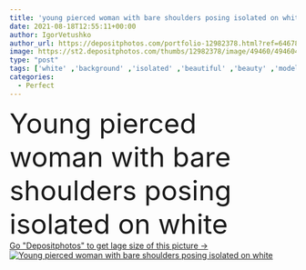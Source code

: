 ```yaml
---
title: 'young pierced woman with bare shoulders posing isolated on white'
date: 2021-08-18T12:55:11+00:00
author: IgorVetushko
author_url: https://depositphotos.com/portfolio-12982378.html?ref=64678756
image: https://st2.depositphotos.com/thumbs/12982378/image/49460/494604700/api_thumb_450.jpg?forcejpeg=true
type: "post"
tags: ['white' ,'background' ,'isolated' ,'beautiful' ,'beauty' ,'model' ,'caucasian' ,'wellbeing' ,'face' ,'care' ,'brunette' ,'skin' ,'woman' ,'skincare' ,'body' ,'clean' ,'purity' ,'perfect' ,'attractive' ,'posing' ,'wellness' ,'bodycare' ,'pierced' ,'copy space' ,'one person' ,'Studio Shot' ,'young adult' ,'look at camera' ,'bare shoulders' ]
categories: 
  - Perfect
---
```

<div aling="center">
            <font size="60"> Young pierced woman with bare shoulders posing isolated on white</font>   
</div>
<div>
    <a href='https://st2.depositphotos.com/thumbs/12982378/image/49460/494604700/api_thumb_450.jpg?forcejpeg=true?ref=64678756' target=_blank > Go "Depositphotos" to get lage size of this picture ->
        <img href='https://st2.depositphotos.com/thumbs/12982378/image/49460/494604700/api_thumb_450.jpg?forcejpeg=true?ref=64678756' src='https://st2.depositphotos.com/12982378/49460/i/950/depositphotos_494604700-stock-photo-young-pierced-woman-bare-shoulders.jpg?forcejpeg=true' alt='Young pierced woman with bare shoulders posing isolated on white' >
    </a>
</div>
